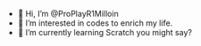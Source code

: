 - 👋 Hi, I’m @ProPlayR1Milloin
- 👀 I’m interested in codes to enrich my life.
- 🌱 I’m currently learning Scratch you might say?
<!---
ProPlayR1Milloin/ProPlayR1Milloin is a ✨ special ✨ repository because its `README.md` (this file) appears on your GitHub profile.
You can click the Preview link to take a look at your changes.
--->
